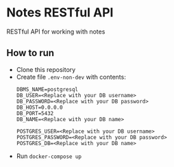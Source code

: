 # Notes RESTful API
RESTful API for working with notes
## How to run
- Clone this repository
- Create file `.env-non-dev` with contents:
    ```
    DBMS_NAME=postgresql
    DB_USER=<Replace with your DB username>
    DB_PASSWORD=<Replace with your DB password>
    DB_HOST=0.0.0.0
    DB_PORT=5432
    DB_NAME=<Replace with your DB name>

    POSTGRES_USER=<Replace with your DB username>
    POSTGRES_PASSWORD=<Replace with your DB password>
    POSTGRES_DB=<Replace with your DB name>
    ```
- Run `docker-compose up`
